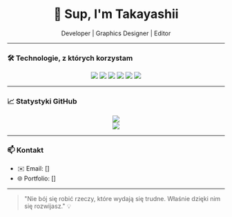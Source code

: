 <h1 align="center">👋 Sup, I'm Takayashii</h1>
<p align="center">
  Developer | Graphics Designer | Editor
</p>

---

### 🛠️ Technologie, z których korzystam

<p align="center">
  <img src="https://img.shields.io/badge/-Python-000?style=for-the-badge&logo=python&logoColor=white" />
  <img src="https://img.shields.io/badge/-JavaScript-000?style=for-the-badge&logo=javascript&logoColor=white" />
  <img src="https://img.shields.io/badge/-React-000?style=for-the-badge&logo=react&logoColor=white" />
  <img src="https://img.shields.io/badge/-Node.js-000?style=for-the-badge&logo=node.js&logoColor=white" />
  <img src="https://img.shields.io/badge/-Git-000?style=for-the-badge&logo=git&logoColor=white" />
  <img src="https://img.shields.io/badge/-Linux-000?style=for-the-badge&logo=linux&logoColor=white" />
</p>

---

### 📈 Statystyki GitHub

<p align="center">
  <img src="https://github-readme-stats.vercel.app/api?username=twoja_nazwa_uzytkownika&show_icons=true&theme=dark&hide_border=true" />
  <br />
  <img src="https://github-readme-streak-stats.herokuapp.com/?user=twoja_nazwa_uzytkownika&theme=dark&hide_border=true" />
</p>

---

### 📫 Kontakt

- ✉️ Email: []
- 🌐 Portfolio: []

---

> "Nie bój się robić rzeczy, które wydają się trudne. Właśnie dzięki nim się rozwijasz." 💡
